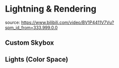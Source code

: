 # Lightning & Rendering

source: https://www.bilibili.com/video/BV1P4411V7Vu?spm_id_from=333.999.0.0

## Custom Skybox

## Lights (Color Space)
